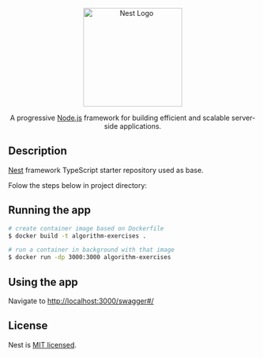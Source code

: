 <p align="center">
  <a href="http://nestjs.com/" target="blank"><img src="https://nestjs.com/img/logo-small.svg" width="200" alt="Nest Logo" /></a>
</p>

[circleci-image]: https://img.shields.io/circleci/build/github/nestjs/nest/master?token=abc123def456
[circleci-url]: https://circleci.com/gh/nestjs/nest

  <p align="center">A progressive <a href="http://nodejs.org" target="_blank">Node.js</a> framework for building efficient and scalable server-side applications.</p>
    
  <!--[![Backers on Open Collective](https://opencollective.com/nest/backers/badge.svg)](https://opencollective.com/nest#backer)
  [![Sponsors on Open Collective](https://opencollective.com/nest/sponsors/badge.svg)](https://opencollective.com/nest#sponsor)-->

## Description

[Nest](https://github.com/nestjs/nest) framework TypeScript starter repository used as base.

Folow the steps below in project directory:

## Running the app

```bash
# create container image based on Dockerfile
$ docker build -t algorithm-exercises .

# run a container in background with that image
$ docker run -dp 3000:3000 algorithm-exercises
```

## Using the app

Navigate to <a href="http://localhost:3000/swagger#/" target="_blank">http://localhost:3000/swagger#/</a>

## License

Nest is [MIT licensed](LICENSE).
